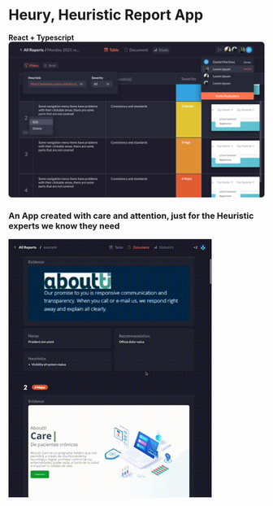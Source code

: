 # Heury, Heuristic Report App
**React + Typescript**
![](./public/img/heury.png)
### An App created with care and attention, just for the Heuristic experts we know they need
![](./public/img/heuryGif.gif)

